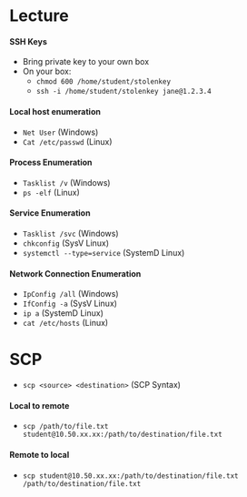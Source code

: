 # Lecture
#### SSH Keys
* Bring private key to your own box
* On your box:
  - `chmod 600 /home/student/stolenkey`
  - `ssh -i /home/student/stolenkey jane@1.2.3.4`
#### Local host enumeration
* `Net User` (Windows)
* `Cat /etc/passwd` (Linux)
#### Process Enumeration
* `Tasklist /v` (Windows)
* `ps -elf` (Linux)
#### Service Enumeration
* `Tasklist /svc` (Windows)
* `chkconfig` (SysV Linux)
* `systemctl --type=service` (SystemD Linux)
#### Network Connection Enumeration
* `IpConfig /all` (Windows)
* `IfConfig -a` (SysV Linux)
* `ip a` (SystemD Linux)
* `cat /etc/hosts` (Linux)
# SCP
* `scp <source> <destination>` (SCP Syntax)
#### Local to remote
* `scp /path/to/file.txt student@10.50.xx.xx:/path/to/destination/file.txt`
#### Remote to local
* `scp student@10.50.xx.xx:/path/to/destination/file.txt /path/to/destination/file.txt`
